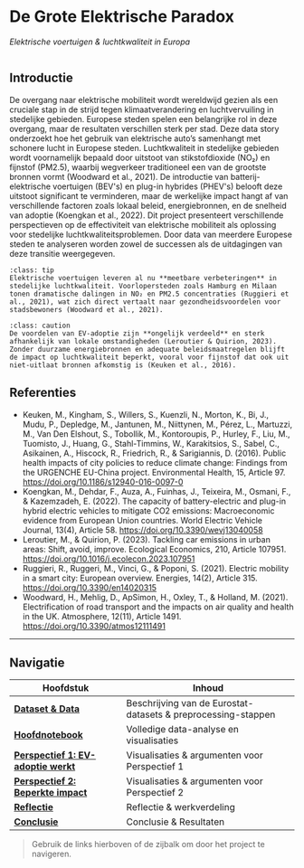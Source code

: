 # De Grote Elektrische Paradox  
_Elektrische voertuigen & luchtkwaliteit in Europa_

```{tableofcontents}
```

## Introductie
De overgang naar elektrische mobiliteit wordt wereldwijd gezien als een cruciale stap in de strijd tegen klimaatverandering en luchtvervuiling in stedelijke gebieden. Europese steden spelen een belangrijke rol in deze overgang, maar de resultaten verschillen sterk per stad. Deze data story onderzoekt hoe het gebruik van elektrische auto’s samenhangt met schonere lucht in Europese steden.
Luchtkwaliteit in stedelijke gebieden wordt voornamelijk bepaald door uitstoot van stikstofdioxide (NO₂) en fijnstof (PM2.5), waarbij wegverkeer traditioneel een van de grootste bronnen vormt (Woodward et al., 2021). De introductie van batterij-elektrische voertuigen (BEV's) en plug-in hybrides (PHEV's) belooft deze uitstoot significant te verminderen, maar de werkelijke impact hangt af van verschillende factoren zoals lokaal beleid, energiebronnen, en de snelheid van adoptie (Koengkan et al., 2022).
Dit project presenteert verschillende perspectieven op de effectiviteit van elektrische mobiliteit als oplossing voor stedelijke luchtkwaliteitsproblemen. Door data van meerdere Europese steden te analyseren worden zowel de successen als de uitdagingen van deze transitie weergegeven.

```{admonition} Perspectief 1 – EV's als primaire oplossing
:class: tip
Elektrische voertuigen leveren al nu **meetbare verbeteringen** in stedelijke luchtkwaliteit. Voorlopersteden zoals Hamburg en Milaan tonen dramatische dalingen in NO₂ en PM2.5 concentraties (Ruggieri et al., 2021), wat zich direct vertaalt naar gezondheidsvoordelen voor stadsbewoners (Woodward et al., 2021).
```

```{admonition} Perspectief 2 – Beperkte impact van EV-adoptie
:class: caution
De voordelen van EV-adoptie zijn **ongelijk verdeeld** en sterk afhankelijk van lokale omstandigheden (Leroutier & Quirion, 2023). Zonder duurzame energiebronnen en adequate beleidsmaatregelen blijft de impact op luchtkwaliteit beperkt, vooral voor fijnstof dat ook uit niet-uitlaat bronnen afkomstig is (Keuken et al., 2016).
```
## Referenties
- Keuken, M., Kingham, S., Willers, S., Kuenzli, N., Morton, K., Bi, J., Mudu, P., Depledge, M., Jantunen, M., Niittynen, M., Pérez, L., Martuzzi, M., Van Den Elshout, S., Tobollik, M., Kontoroupis, P., Hurley, F., Liu, M., Tuomisto, J., Huang, G., Stahl-Timmins, W., Karakitsios, S., Sabel, C., Asikainen, A., Hiscock, R., Friedrich, R., & Sarigiannis, D. (2016). Public health impacts of city policies to reduce climate change: Findings from the URGENCHE EU-China project. Environmental Health, 15, Article 97. https://doi.org/10.1186/s12940-016-0097-0
- Koengkan, M., Dehdar, F., Auza, A., Fuinhas, J., Teixeira, M., Osmani, F., & Kazemzadeh, E. (2022). The capacity of battery-electric and plug-in hybrid electric vehicles to mitigate CO2 emissions: Macroeconomic evidence from European Union countries. World Electric Vehicle Journal, 13(4), Article 58. https://doi.org/10.3390/wevj13040058
- Leroutier, M., & Quirion, P. (2023). Tackling car emissions in urban areas: Shift, avoid, improve. Ecological Economics, 210, Article 107951. https://doi.org/10.1016/j.ecolecon.2023.107951
- Ruggieri, R., Ruggeri, M., Vinci, G., & Poponi, S. (2021). Electric mobility in a smart city: European overview. Energies, 14(2), Article 315. https://doi.org/10.3390/en14020315
- Woodward, H., Mehlig, D., ApSimon, H., Oxley, T., & Holland, M. (2021). Electrification of road transport and the impacts on air quality and health in the UK. Atmosphere, 12(11), Article 1491. https://doi.org/10.3390/atmos12111491
---

## Navigatie

| Hoofdstuk | Inhoud |
|-----------|--------|
| **[Dataset & Data](dataset.md)** | Beschrijving van de Eurostat-datasets & preprocessing-stappen |
| **[Hoofdnotebook](notebook.ipynb)** | Volledige data-analyse en visualisaties |
| **[Perspectief 1: EV-adoptie werkt](perspective1.ipynb)** | Visualisaties & argumenten voor Perspectief 1 |
| **[Perspectief 2: Beperkte impact](perspective2.ipynb)** | Visualisaties & argumenten voor Perspectief 2 |
| **[Reflectie](reflection.md)** | Reflectie & werkverdeling |
| **[Conclusie](conclusion.md)** | Conclusie & Resultaten |

> Gebruik de links hierboven of de zijbalk om door het project te navigeren.
